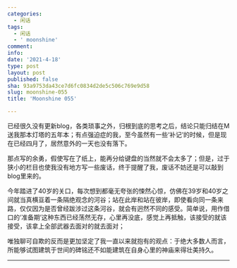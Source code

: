 ```yaml
---
categories:
  - 闲话
tags:
  - 闲话
  - ' moonshine'
comment: 
info: 
date: '2021-4-18'
type: post
layout: post
published: false
sha: 93a9753da43ce7d6fc0834d2de5c506c769e9d58
slug: moonshine-055
title: 'Moonshine 055'

---
```

已经很久没有更新blog，各类琐事之外，归根到底的思考之后，结论只能归结在M送我那本灯塔的五年本；有点强迫症的我，至今虽然有一些‘补记’的时候，但是现在已经四月了，居然意外的一天也没有落下。

那点写的余勇，假使写在了纸上，能再分给键盘的当然就不会太多了；但是，过于狭小的栏目也使我没有地方写一些废话，终于提醒了我，废话不妨还是可以敲到blog里来的。

今年踏进了40岁的关口，每次想到都毫无夸张的悚然心惊，仿佛在39岁和40岁之间就当真横亘着一条隔绝观念的河谷；站在此岸和站在彼岸，即使看向同一条来路，仅仅因为是否曾经跋涉过这条河谷，就会有迥然不同的感受。简单说，用作借口的‘准备期’这种东西已经荡然无存，心里再没底，感觉上再抵触，该接受的就该接受，该拿上全部武器去面对的就去面对；

唯独聊可自欺的反而是更加坚定了我一直以来就抱有的观点：于绝大多数人而言，所能够试图建筑于世间的碑铭还不如能建筑在自身心里的神庙来得壮美持久。

---- 
